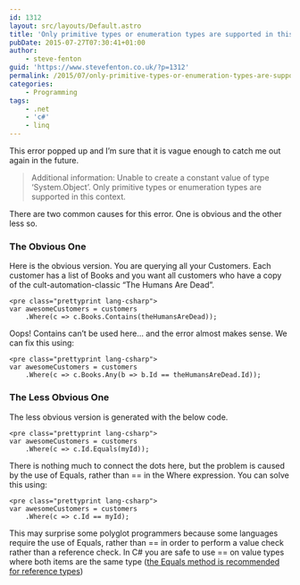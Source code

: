 ```yaml
---
id: 1312
layout: src/layouts/Default.astro
title: 'Only primitive types or enumeration types are supported in this context'
pubDate: 2015-07-27T07:30:41+01:00
author:
    - steve-fenton
guid: 'https://www.stevefenton.co.uk/?p=1312'
permalink: /2015/07/only-primitive-types-or-enumeration-types-are-supported-in-this-context/
categories:
    - Programming
tags:
    - .net
    - 'c#'
    - linq
---
```


This error popped up and I’m sure that it is vague enough to catch me out again in the future.

> Additional information: Unable to create a constant value of type ‘System.Object’. Only primitive types or enumeration types are supported in this context.

There are two common causes for this error. One is obvious and the other less so.

### The Obvious One

Here is the obvious version. You are querying all your Customers. Each customer has a list of Books and you want all customers who have a copy of the cult-automation-classic “The Humans Are Dead”.

```
<pre class="prettyprint lang-csharp">
var awesomeCustomers = customers
    .Where(c => c.Books.Contains(theHumansAreDead));
```

Oops! Contains can’t be used here… and the error almost makes sense. We can fix this using:

```
<pre class="prettyprint lang-csharp">
var awesomeCustomers = customers
    .Where(c => c.Books.Any(b => b.Id == theHumansAreDead.Id));
```

### The Less Obvious One

The less obvious version is generated with the below code.

```
<pre class="prettyprint lang-csharp">
var awesomeCustomers = customers
    .Where(c => c.Id.Equals(myId));
```

There is nothing much to connect the dots here, but the problem is caused by the use of Equals, rather than == in the Where expression. You can solve this using:

```
<pre class="prettyprint lang-csharp">
var awesomeCustomers = customers
    .Where(c => c.Id == myId);
```

This may surprise some polyglot programmers because some languages require the use of Equals, rather than == in order to perform a value check rather than a reference check. In C# you are safe to use == on value types where both items are the same type ([the Equals method is recommended for reference types](http://blogs.msdn.com/b/csharpfaq/archive/2004/03/29/when-should-i-use-and-when-should-i-use-equals.aspx))